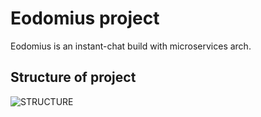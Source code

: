 # Eodomius project

Eodomius is an instant-chat build with microservices arch.

## Structure of project

![STRUCTURE](https://user-images.githubusercontent.com/59796136/159773967-b7f500cf-2cec-466e-bb0f-65c5cf74d25a.png)
